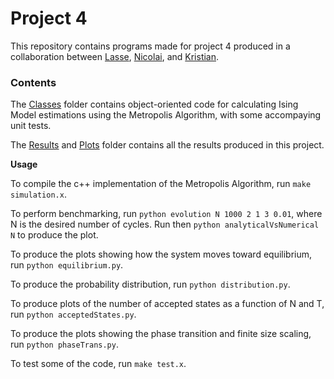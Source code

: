 # Project 4

This repository contains programs made for project 4 produced in a collaboration between [Lasse](https://github.com/lasselb87), [Nicolai](https://github.com/nicolossus), and [Kristian](https://github.com/KristianWold).


### Contents

The [Classes](https://github.com/KristianWold/Compphys/tree/master/P4/classes) folder contains object-oriented code
for calculating Ising Model estimations using the Metropolis Algorithm, with some accompaying unit tests.

The [Results](https://github.com/KristianWold/Compphys/tree/master/P4/results) and
[Plots](https://github.com/KristianWold/Compphys/tree/master/P4/plots)
folder contains all the results produced in this project.

**Usage**

To compile the c++ implementation of the Metropolis Algorithm, run `make simulation.x`.

To perform benchmarking, run `python evolution N 1000 2 1 3 0.01`, where N is the desired
number of cycles. Run then `python analyticalVsNumerical N` to produce the plot.

To produce the plots showing how the system moves toward equilibrium, run `python equilibrium.py`.

To produce the probability distribution, run `python distribution.py`.

To produce plots of the number of accepted states as a function of N and T, run `python acceptedStates.py`.

To produce the plots showing the phase transition and finite size scaling, run `python phaseTrans.py`.

To test some of the code, run `make test.x`.

